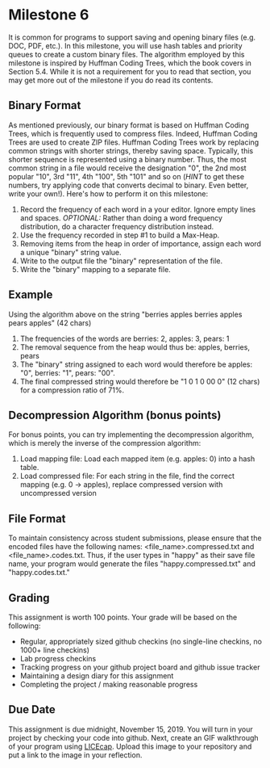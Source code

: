 # Milestone 6
It is common for programs to support saving and opening binary files (e.g. DOC, PDF, etc.).  In this milestone, you will use hash tables and priority queues to create a custom binary files.  The algorithm employed by this milestone is inspired by Huffman Coding Trees, which the book covers in Section 5.4.  While it is not a requirement for you to read that section, you may get more out of the milestone if you do read its contents.

## Binary Format
As mentioned previously, our binary format is based on Huffman Coding Trees, which is frequently used to compress files.  Indeed, Huffman Coding Trees are used to create ZIP files.  Huffman Coding Trees work by replacing common strings with shorter strings, thereby saving space.  Typically, this shorter sequence is represented using a binary number.  Thus, the most common string in a file would receive the designation "0", the 2nd most popular "10", 3rd "11", 4th "100", 5th "101" and so on (*HINT* to get these numbers, try applying code that converts decimal to binary.  Even better, write your own!).  Here's how to perform it on this milestone:

1.	Record the frequency of each word in a your editor.  Ignore empty lines and spaces.  *OPTIONAL:* Rather than doing a word frequency distribution, do a character frequency distribution instead.
2.	Use the frequency recorded in step #1 to build a Max-Heap.  
3.	Removing items from the heap in order of importance, assign each word a unique "binary" string value.  
4.	Write to the output file the "binary" representation of the file.
5.	Write the "binary" mapping to a separate file.

## Example
Using the algorithm above on the string "berries apples berries apples pears apples" (42 chars)

1.	The frequencies of the words are berries: 2, apples: 3, pears: 1
2.	The removal sequence from the heap would thus be: apples, berries, pears
3.	The "binary" string assigned to each word would therefore be apples: "0", berries: "1", pears: "00".
4.	The final compressed string would therefore be "1 0 1 0 00 0" (12 chars) for a compression ratio of 71%.

## Decompression Algorithm (bonus points)
For bonus points, you can try implementing the decompression algorithm, which is merely the inverse of the compression algorithm:

1.	Load mapping file: Load each mapped item (e.g. apples: 0) into a hash table.
2.	Load compressed file: For each string in the file, find the correct mapping (e.g. 0 -> apples), replace compressed version with uncompressed version

## File Format
To maintain consistency across student submissions, please ensure that the encoded files have the following names: &lt;file_name&gt;.compressed.txt and &lt;file_name&gt;.codes.txt.  Thus, if the user types in "happy" as their save file name, your program would generate the files "happy.compressed.txt" and "happy.codes.txt."  

## Grading
This assignment is worth 100 points.  Your grade will be based on the following:
* Regular, appropriately sized github checkins (no single-line checkins, no 1000+ line checkins)
* Lab progress checkins
* Tracking progress on your github project board and github issue tracker
* Maintaining a design diary for this assignment
* Completing the project / making reasonable progress

## Due Date
This assignment is due midnight, November 15, 2019.  You will turn in your project by checking your code into github.  Next, create an GIF walkthrough of your program using [LICEcap](https://forum.lumberhacks.org/viewtopic.php?f=10&t=9).  Upload this image to your repository and put a link to the image in your reflection. 